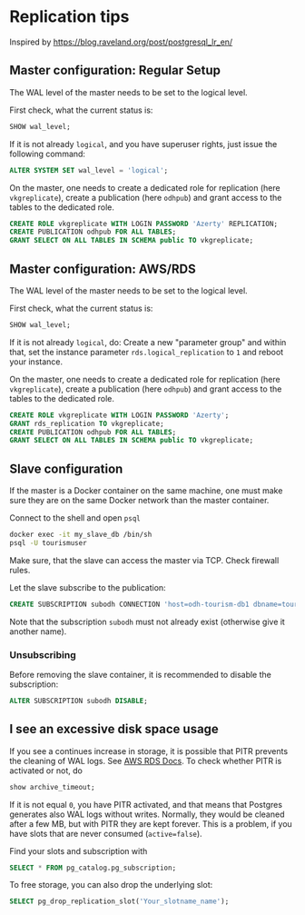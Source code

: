 # Replication tips

Inspired by https://blog.raveland.org/post/postgresql_lr_en/

## Master configuration: Regular Setup

The WAL level of the master needs to be set to the logical level.

First check, what the current status is:
```sql
SHOW wal_level;
```

If it is not already `logical`, and you have superuser rights, just issue the
following command:
```sql
ALTER SYSTEM SET wal_level = 'logical';
```

On the master, one needs to create a dedicated role for replication (here
`vkgreplicate`), create a publication (here `odhpub`) and grant access to the
tables to the dedicated role.
```sql
CREATE ROLE vkgreplicate WITH LOGIN PASSWORD 'Azerty' REPLICATION;
CREATE PUBLICATION odhpub FOR ALL TABLES;
GRANT SELECT ON ALL TABLES IN SCHEMA public TO vkgreplicate;
```

## Master configuration: AWS/RDS

The WAL level of the master needs to be set to the logical level.

First check, what the current status is:
```sql
SHOW wal_level;
```

If it is not already `logical`, do: Create a new "parameter group" and within
that, set the instance parameter `rds.logical_replication` to `1` and reboot
your instance.

On the master, one needs to create a dedicated role for replication (here
`vkgreplicate`), create a publication (here `odhpub`) and grant access to the
tables to the dedicated role.
```sql
CREATE ROLE vkgreplicate WITH LOGIN PASSWORD 'Azerty';
GRANT rds_replication TO vkgreplicate;
CREATE PUBLICATION odhpub FOR ALL TABLES;
GRANT SELECT ON ALL TABLES IN SCHEMA public TO vkgreplicate;
```

## Slave configuration

If the master is a Docker container on the same machine, one must make sure they are on the same Docker network than the master container.

Connect to the shell and open `psql`
```bash
docker exec -it my_slave_db /bin/sh
psql -U tourismuser
```

Make sure, that the slave can access the master via TCP. Check firewall rules.

Let the slave subscribe to the publication:
```sql
CREATE SUBSCRIPTION subodh CONNECTION 'host=odh-tourism-db1 dbname=tourismuser user=vkgreplicate password=Azerty' PUBLICATION odhpub;
```
Note that the subscription `subodh` must not already exist (otherwise give it another name).

### Unsubscribing

Before removing the slave container, it is recommended to disable the subscription:
```sql
ALTER SUBSCRIPTION subodh DISABLE;
```

## I see an excessive disk space usage

If you see a continues increase in storage, it is possible that PITR prevents
the cleaning of WAL logs. See [AWS RDS
Docs](https://aws.amazon.com/premiumsupport/knowledge-center/diskfull-error-rds-postgresql/).
To check whether PITR is activated or not, do
```sql
show archive_timeout;
```

If it is not equal `0`, you have PITR activated, and that means that Postgres
generates also WAL logs without writes. Normally, they would be cleaned after a
few MB, but with PITR they are kept forever. This is a problem, if you have
slots that are never consumed (`active=false`).

Find your slots and subscription with
```sql
SELECT * FROM pg_catalog.pg_subscription;
```

To free storage, you can also drop the underlying slot:
```sql
SELECT pg_drop_replication_slot('Your_slotname_name');
```
